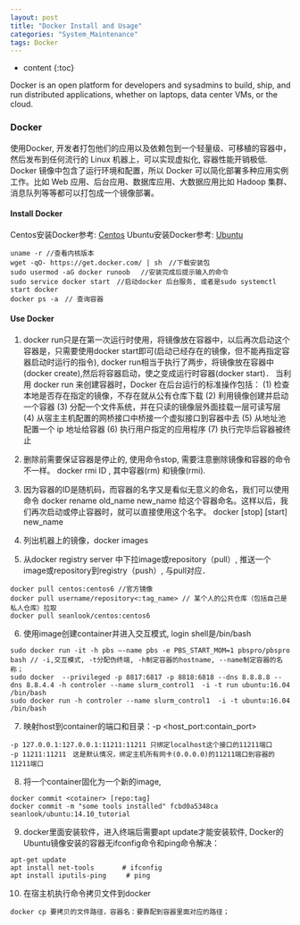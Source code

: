 ```yaml
---
layout: post
title: "Docker Install and Usage"
categories: "System_Maintenance"
tags: Docker
--- 
```


* content
{:toc}

Docker is an open platform for developers and sysadmins to build, ship, and run distributed applications, whether on laptops, data center VMs, or the cloud.




###  **Docker**

使用Docker, 开发者打包他们的应用以及依赖包到一个轻量级、可移植的容器中，然后发布到任何流行的 Linux 机器上，可以实现虚拟化, 容器性能开销极低. Docker 镜像中包含了运行环境和配置，所以 Docker 可以简化部署多种应用实例工作。比如 Web 应用、后台应用、数据库应用、大数据应用比如 Hadoop 集群、消息队列等等都可以打包成一个镜像部署。

#### **Install Docker**
Centos安装Docker参考: [Centos](http://www.runoob.com/docker/centos-docker-install.html)
Ubuntu安装Docker参考: [Ubuntu](http://www.runoob.com/docker/ubuntu-docker-install.html)
```
uname -r //查看内核版本
wget -qO- https://get.docker.com/ | sh　//下载安装包
sudo usermod -aG docker runoob 　//安装完成后提示输入的命令
sudo service docker start　//启动docker 后台服务, 或者是sudo systemctl start docker
docker ps -a　// 查询容器
```
#### **Use Docker**
1. docker run只是在第一次运行时使用，将镜像放在容器中，以后再次启动这个容器是，只需要使用docker start即可(启动已经存在的镜像，但不能再指定容器启动时运行的指令), docker run相当于执行了两步，将镜像放在容器中(docker create),然后将容器启动，使之变成运行时容器(docker start)．
当利用 docker run 来创建容器时，Docker 在后台运行的标准操作包括：
(1) 检查本地是否存在指定的镜像，不存在就从公有仓库下载
(2) 利用镜像创建并启动一个容器
(3) 分配一个文件系统，并在只读的镜像层外面挂载一层可读写层
(4) 从宿主主机配置的网桥接口中桥接一个虚拟接口到容器中去
(5) 从地址池配置一个 ip 地址给容器
(6) 执行用户指定的应用程序
(7) 执行完毕后容器被终止

2. 删除前需要保证容器是停止的, 使用命令stop, 需要注意删除镜像和容器的命令不一样。 docker rmi ID , 其中容器(rm) 和镜像(rmi).

3. 因为容器的ID是随机码，而容器的名字又是看似无意义的命名，我们可以使用命令
docker rename  old_name new_name
给这个容器命名。这样以后，我们再次启动或停止容器时，就可以直接使用这个名字。
docker [stop] [start]  new_name

4. 列出机器上的镜像，docker images

5. 从docker registry server 中下拉image或repository（pull）, 推送一个image或repository到registry（push）, 与pull对应．
```
docker pull centos:centos6 //官方镜像
docker pull username/repository<:tag_name> // 某个人的公共仓库（包括自己是私人仓库）拉取
docker pull seanlook/centos:centos6
```
6. 使用image创建container并进入交互模式, login shell是/bin/bash
```
sudo docker run -it -h pbs –-name pbs -e PBS_START_MOM=1 pbspro/pbspro bash // -i,交互模式, -t分配伪终端, -h制定容器的hostname, --name制定容器的名称；
sudo docker  --privileged -p 8817:6817 -p 8818:6818 --dns 8.8.8.8 --dns 8.8.4.4 -h controler --name slurm_control1  -i -t run ubuntu:16.04 /bin/bash
sudo docker run -h controler --name slurm_control1  -i -t ubuntu:16.04 /bin/bash
```
7. 映射host到container的端口和目录：-p <host_port:contain_port>
```
-p 127.0.0.1:127.0.0.1:11211:11211 只绑定localhost这个接口的11211端口
-p 11211:11211　这是默认情况，绑定主机所有网卡(0.0.0.0)的11211端口到容器的11211端口
```
8. 将一个container固化为一个新的image,
```
docker commit <cotainer> [repo:tag]
docker commit -m "some tools installed" fcbd0a5348ca seanlook/ubuntu:14.10_tutorial
```
9. docker里面安装软件，进入终端后需要apt update才能安装软件, Docker的Ubuntu镜像安装的容器无ifconfig命令和ping命令解决：
```
apt-get update
apt install net-tools       # ifconfig 
apt install iputils-ping     # ping
```
10. 在宿主机执行命令拷贝文件到docker
```
docker cp 要拷贝的文件路径，容器名：要靠配到容器里面对应的路径；
```